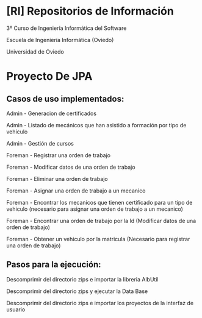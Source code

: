 # [RI]  Repositorios de Información
3º Curso de Ingeniería Informática del Software

Escuela de Ingeniería Informática (Oviedo)

Universidad de Oviedo

# Proyecto De JPA

## Casos de uso implementados:

Admin   - Generacion de certificados

Admin   - Listado de mecánicos que han asistido a formación por tipo de vehículo

Admin   - Gestión de cursos

Foreman - Registrar una orden de trabajo

Foreman - Modificar datos de una orden de trabajo

Foreman - Eliminar una orden de trabajo

Foreman - Asignar una orden de trabajo a un mecanico

Foreman - Encontrar los mecanicos que tienen certificado para un tipo de vehiculo (necesario para asignar una orden de trabajo a un mecanico)

Foreman - Encontrar una orden de trabajo por la Id (Modificar datos de una orden de trabajo)

Foreman - Obtener un vehiculo por la matricula (Necesario para registrar una orden de trabajo)

## Pasos para la ejecución:

Descomprimir del directorio zips e importar la libreria AlbUtil

Descomprimir del directorio zips y ejecutar la Data Base

Descomprimir del directorio zips e importar los proyectos de la interfaz de usuario